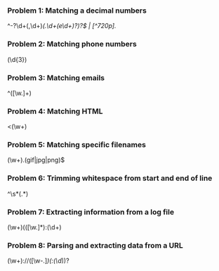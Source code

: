  ### Problem 1: Matching a decimal numbers 
   ^-?\d+(,\d+)*(\.\d+(e\d+)?)?$ | [^720p].*
 ### Problem 2: Matching phone numbers 
   (\d{3})
 ### Problem 3: Matching emails 
   ^([\w.]+)
 ### Problem 4: Matching HTML 
   <(\w+)
 ### Problem 5: Matching specific filenames 
   (\w+)\.(gif|jpg|png)$
 ### Problem 6: Trimming whitespace from start and end of line 
   ^\s*(.*)
 ### Problem 7: Extracting information from a log file 
   (\w+)\(([\w\.]*)\:(\d+)
 ### Problem 8: Parsing and extracting data from a URL 
   (\w+)\:\/\/([\w\-\.]*)(\:(\d*))?
